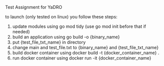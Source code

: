 Test Assignment for YaDRO

to launch (only tested on linux) you follow these steps:

1) update modules using go mod tidy (use go mod init before that if needed)
2) build an application using go build -o {binary_name}
3) put {test_file_txt_name} in directory
4) change main and test_file.txt to {binary_name} and {test_file_txt_name}
5) build docker container using docker build -t {docker_container_name} .
6) run docker container using docker run -it {docker_container_name}
